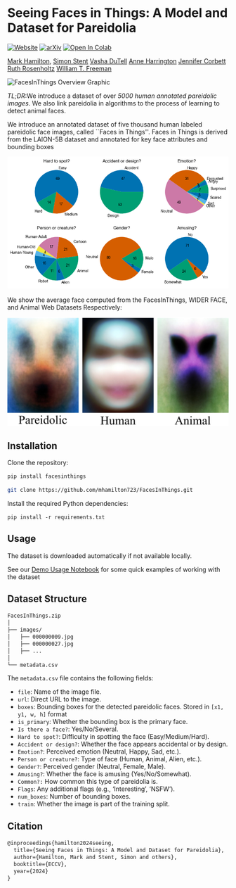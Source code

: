 # Seeing Faces in Things: A Model and Dataset for Pareidolia

[![Website](https://img.shields.io/badge/FacesInThings-%F0%9F%8C%90Website-purple?style=flat)](https://aka.ms/facesinthings) [![arXiv](https://img.shields.io/badge/arXiv-2403.10516-b31b1b.svg)](https://arxiv.org/abs/2403.10516) [![Open In Colab](https://colab.research.google.com/assets/colab-badge.svg)](https://colab.research.google.com/github/mhamilton723/FacesInThings/blob/main/Demo%20Usage.ipynb)

[//]: # ([![Huggingface]&#40;https://img.shields.io/badge/%F0%9F%A4%97%20Hugging%20Face-FeatUp-orange&#41;]&#40;https://huggingface.co/spaces/mhamilton723/FeatUp&#41; )
[//]: # ([![Huggingface]&#40;https://img.shields.io/badge/%F0%9F%A4%97%20Hugging%20Face-Paper%20Page-orange&#41;]&#40;https://huggingface.co/papers/2403.10516&#41;)
[//]: # ([![PWC]&#40;https://img.shields.io/endpoint.svg?url=https://paperswithcode.com/badge/featup-a-model-agnostic-framework-for/feature-upsampling-on-imagenet&#41;]&#40;https://paperswithcode.com/sota/feature-upsampling-on-imagenet?p=featup-a-model-agnostic-framework-for&#41;)


[Mark Hamilton](https://mhamilton.net/),
[Simon Stent](https://scholar.google.com/citations?user=f3aij5UAAAAJ&hl=en)
[Vasha DuTell](https://vashadutell.com/)
[Anne Harrington](https://persci.mit.edu/people/anne)
[Jennifer Corbett](https://persci.mit.edu/people/jennifercorbett/)
[Ruth Rosenholtz](https://persci.mit.edu/people/rosenholtz)
[William T. Freeman](https://billf.mit.edu/about/bio)

![FacesInThings Overview Graphic](https://mhamilton.net/images/6408d4de732708fb1275cd71_black_bg_dataset-p-1600.jpg)

*TL;DR*:We introduce a dataset of over *5000 human annotated pareidolic images*. We also link pareidolia in algorithms to the process of learning to detect animal faces.


We introduce an annotated dataset of five thousand human labeled pareidolic face images, called ``Faces in Things''. Faces in Things is derived from the LAION-5B dataset and annotated for key face attributes and bounding boxes

![Dataset Stats](./static/stats.png)

We show the average face computed from the FacesInThings, WIDER FACE, and Animal Web Datasets Respectively:

![Average Faces](./static/all_image_panel_half.jpg)




## Installation

Clone the repository:

```bash
pip install facesinthings
```

```bash
git clone https://github.com/mhamilton723/FacesInThings.git
```

Install the required Python dependencies:

```
pip install -r requirements.txt
```

## Usage
The dataset is downloaded automatically if not available locally.

See our [Demo Usage Notebook](Demo%20Usage.ipynb) for some quick examples of working with the dataset

## Dataset Structure

```
FacesInThings.zip
│
├── images/
│   ├── 000000009.jpg
│   ├── 000000027.jpg
│   ├── ...
│
└── metadata.csv
```

The `metadata.csv` file contains the following fields:

- `file`: Name of the image file.
- `url`: Direct URL to the image.
- `boxes`: Bounding boxes for the detected pareidolic faces. Stored in `[x1, y1, w, h]` format
- `is_primary`: Whether the bounding box is the primary face.
- `Is there a face?`: Yes/No/Several.
- `Hard to spot?`: Difficulty in spotting the face (Easy/Medium/Hard).
- `Accident or design?`: Whether the face appears accidental or by design.
- `Emotion?`: Perceived emotion (Neutral, Happy, Sad, etc.).
- `Person or creature?`: Type of face (Human, Animal, Alien, etc.).
- `Gender?`: Perceived gender (Neutral, Female, Male).
- `Amusing?`: Whether the face is amusing (Yes/No/Somewhat).
- `Common?:` How common this type of pareidolia is.
- `Flags`: Any additional flags (e.g., ‘Interesting’, ‘NSFW’).
- `num_boxes`: Number of bounding boxes.
- `train`: Whether the image is part of the training split.


## Citation
```
@inproceedings{hamilton2024seeing,
  title={Seeing Faces in Things: A Model and Dataset for Pareidolia},
  author={Hamilton, Mark and Stent, Simon and others},
  booktitle={ECCV},
  year={2024}
}
```

